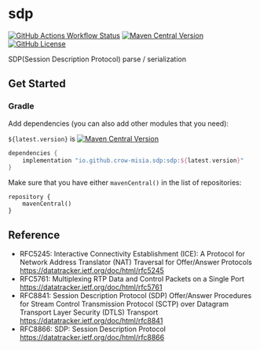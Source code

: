 sdp
=================

[![GitHub Actions Workflow Status](https://img.shields.io/github/actions/workflow/status/crow-misia/sdp/build.yml)](https://github.com/crow-misia/sdp/actions/workflows/build.yml)
[![Maven Central Version](https://img.shields.io/maven-central/v/io.github.crow-misia.sdp/sdp)](https://central.sonatype.com/artifact/io.github.crow-misia.sdp/sdp)
[![GitHub License](https://img.shields.io/github/license/crow-misia/sdp)](LICENSE)

SDP(Session Description Protocol) parse / serialization

## Get Started

### Gradle

Add dependencies (you can also add other modules that you need):

`${latest.version}` is [![Maven Central Version](https://img.shields.io/maven-central/v/io.github.crow-misia.sdp/sdp)](https://central.sonatype.com/artifact/io.github.crow-misia.sdp/sdp)

```groovy
dependencies {
    implementation "io.github.crow-misia.sdp:sdp:${latest.version}"
}
```

Make sure that you have either `mavenCentral()` in the list of repositories:

```
repository {
    mavenCentral()
}
```


## Reference

* RFC5245: Interactive Connectivity Establishment (ICE): A Protocol for Network Address Translator (NAT) Traversal for Offer/Answer Protocols
  https://datatracker.ietf.org/doc/html/rfc5245
* RFC5761: Multiplexing RTP Data and Control Packets on a Single Port
  https://datatracker.ietf.org/doc/html/rfc5761
* RFC8841: Session Description Protocol (SDP) Offer/Answer Procedures for Stream Control Transmission Protocol (SCTP) over Datagram Transport Layer Security (DTLS) Transport
  https://datatracker.ietf.org/doc/html/rfc8841
* RFC8866: SDP: Session Description Protocol
  https://datatracker.ietf.org/doc/html/rfc8866
